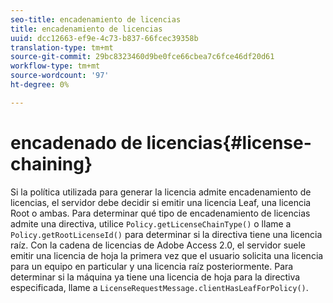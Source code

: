 ```yaml
---
seo-title: encadenamiento de licencias
title: encadenamiento de licencias
uuid: dcc12663-ef9e-4c73-b837-66fcec39358b
translation-type: tm+mt
source-git-commit: 29bc8323460d9be0fce66cbea7c6fce46df20d61
workflow-type: tm+mt
source-wordcount: '97'
ht-degree: 0%

---
```



# encadenado de licencias{#license-chaining}

Si la política utilizada para generar la licencia admite encadenamiento de licencias, el servidor debe decidir si emitir una licencia Leaf, una licencia Root o ambas. Para determinar qué tipo de encadenamiento de licencias admite una directiva, utilice `Policy.getLicenseChainType()` o llame a `Policy.getRootLicenseId()` para determinar si la directiva tiene una licencia raíz. Con la cadena de licencias de Adobe Access 2.0, el servidor suele emitir una licencia de hoja la primera vez que el usuario solicita una licencia para un equipo en particular y una licencia raíz posteriormente. Para determinar si la máquina ya tiene una licencia de hoja para la directiva especificada, llame a `LicenseRequestMessage.clientHasLeafForPolicy()`.
